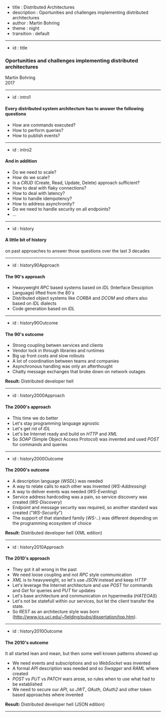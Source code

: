 - title : Distributed Architectures
- description : Oportunities and challenges implementing distributed architectures
- author : Martin Bohring
- theme : night
- transition : default

***

- id : title

### Oportunities and challenges implementing distributed architectures ###

Martin Bohring
<br />
2017

***

- id : intro1

#### Every distributed system architecture has to answer the following questions ####

- How are commands executed?
- How to perform queries?
- How to publish events?

***

- id : intro2

#### And in addition ####

- Do we need to scale?
- How do we scale?
- Is a *CRUD* (Create, Read, Update, Delete) approach sufficient?
- How to deal with flaky connections?
- How to deal with latency?
- How to handle idempotency?
- How to address asynchronity?
- Do we need to handle security on all endpoints?
- ...

***

- id : history

#### A little bit of history ####

on past approaches to answer those questions over the last 3 decades

***

- id : history90Approach

#### The 90's approach ####

- Heavyweight *RPC* based systems based on *IDL* (Interface Desciption Language) lifted from the 80´s
- Distributed object systems like *CORBA* and *DCOM* and others also based on *IDL* dialects
- Code generation based on *IDL*

***

- id : history90Outcome

#### The 90's outcome ####

- Strong coupling betwen services and clients
- Vendor lock in through libraries and runtimes
- Big up front costs and slow rollouts
- A lot of coordination between teams and companies
- Asynchronous handling was only an afterthought
- Chatty message exchanges that broke down on network outages

**Result:** Distributed developer hell

***

- id : history2000Approach

#### The 2000's approach ####

- This time we do better
- Let's stay programming language agnostic
- Let's get rid of *IDL*
- Let's be Internet ready and build on *HTTP* and *XML*
- So *SOAP* (Simple Object Access Protocol) was invented and used *POST* for commands and queries

***

- id : history2000Outcome

#### The 2000's outcome ####

- A description language (*WSDL*) was needed
- A way to relate calls to each other was invented (*WS-Addressing*)
- A way to deliver events was needed (*WS-Eventing*)
- Service address hardcoding was a pain, so service discovery was created (*WS-Discovery*)
- Endpoint and message security was required, so another standard was created ("*WS-Security*")
- The support of that standard family (*WS-..*) was different depending on the programming ecosystem of choice

**Result:** Distributed developer hell (XML edition)

***

- id : history2010Approach

#### The 2010's approach ####

- They got it all wrong in the past
- We need loose coupling and not *RPC* style communication
- *XML* is to heavyweight, so let's use *JSON* instead and keep *HTTP*
- Let's leverage the Internet architecture and use *POST* for commands and *Get* for queries and *PUT* for updates
- Let's base architecture and communication on hypermedia (*HATEOAS*)
- Let's not be statefull within our services, but let the client transfer the state.
- So *REST* as an architecture style was born (<http://www.ics.uci.edu/~fielding/pubs/dissertation/top.htm>).

***

- id : history2010Outcome

#### The 2010's outcome ####

It all started lean and mean, but then some well known patterns showed up

- We need events and subscriptions and so *WebSocket* was invented
- A formal *API* description was needed and so *Swagger* and *RAML* where created
- *POST* vs *PUT* vs *PATCH* wars arose, so rules when to use what had to be established
- We need to secure our *API*, so *JWT*, *OAuth*, *OAuth2* and other token based approaches where invented

**Result:** Distributed developer hell (JSON edition)

***
